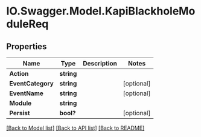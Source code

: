 # IO.Swagger.Model.KapiBlackholeModuleReq
## Properties

Name | Type | Description | Notes
------------ | ------------- | ------------- | -------------
**Action** | **string** |  | 
**EventCategory** | **string** |  | [optional] 
**EventName** | **string** |  | [optional] 
**Module** | **string** |  | 
**Persist** | **bool?** |  | [optional] 

[[Back to Model list]](../README.md#documentation-for-models) [[Back to API list]](../README.md#documentation-for-api-endpoints) [[Back to README]](../README.md)

